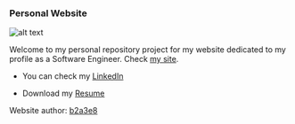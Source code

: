 ### Personal Website

![alt text](https://github.com/lh1008/lh1008.github.io/blob/master/hello.png)

Welcome to my personal repository project for my website dedicated to my profile as a Software Engineer. Check [my site](https://lh1008.github.io/).

- You can check my [LinkedIn](https://www.linkedin.com/in/lh1008/)

- Download my [Resume](https://github.com/lh1008/cv/raw/master/cv-software-engineer-Luis-Herrera.pdf)

Website author: [b2a3e8](https://github.com/b2a3e8/jekyll-theme-console)